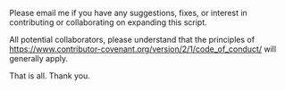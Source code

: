 Please email me if you have any suggestions, fixes, or interest in contributing or collaborating on expanding this script.

All potential collaborators, please understand that the principles of https://www.contributor-covenant.org/version/2/1/code_of_conduct/ will generally apply.

That is all.  Thank you.

